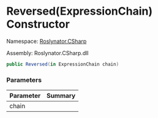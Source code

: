 # Reversed\(ExpressionChain\) Constructor

Namespace: [Roslynator.CSharp](../../../README.md)

Assembly: Roslynator\.CSharp\.dll

```csharp
public Reversed(in ExpressionChain chain)
```

### Parameters

| Parameter | Summary |
| --------- | ------- |
| chain | |


